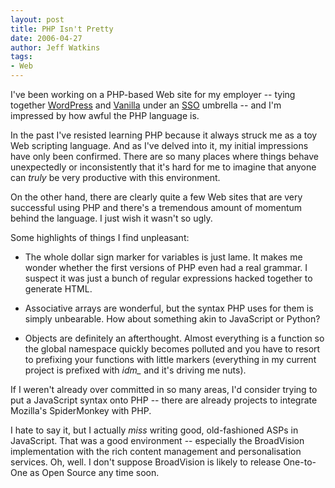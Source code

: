 ```yaml
---
layout: post
title: PHP Isn't Pretty
date: 2006-04-27
author: Jeff Watkins
tags:
- Web
---
```


I've been working on a PHP-based Web site for my employer -- tying together [WordPress](http://wordpress.org) and [Vanilla](http://lussumo.com) under an [SSO](http://en.wikipedia.org/wiki/Single_sign-on) umbrella -- and I'm impressed by how awful the PHP language is.

In the past I've resisted learning PHP because it always struck me as a toy Web scripting language. And as I've delved into it, my initial impressions have only been confirmed. There are so many places where things behave unexpectedly or inconsistently that it's hard for me to imagine that anyone can *truly* be very productive with this environment.

On the other hand, there are clearly quite a few Web sites that are very successful using PHP and there's a tremendous amount of momentum behind the language. I just wish it wasn't so ugly.

Some highlights of things I find unpleasant:

* The whole dollar sign marker for variables is just lame. It makes me wonder whether the first versions of PHP even had a real grammar. I suspect it was just a bunch of regular expressions hacked together to generate HTML.

* Associative arrays are wonderful, but the syntax PHP uses for them is simply unbearable. How about something akin to JavaScript or Python?

* Objects are definitely an afterthought. Almost everything is a function so the global namespace quickly becomes polluted and you have to resort to prefixing your functions with little markers (everything in my current project is prefixed with *idm\_* and it's driving me nuts).

If I weren't already over committed in so many areas, I'd consider trying to put a JavaScript syntax onto PHP -- there are already projects to integrate Mozilla's SpiderMonkey with PHP.

I hate to say it, but I actually *miss* writing good, old-fashioned ASPs in JavaScript. That was a good environment -- especially the BroadVision implementation with the rich content management and personalisation services. Oh, well. I don't suppose BroadVision is likely to release One-to-One as Open Source any time soon.

